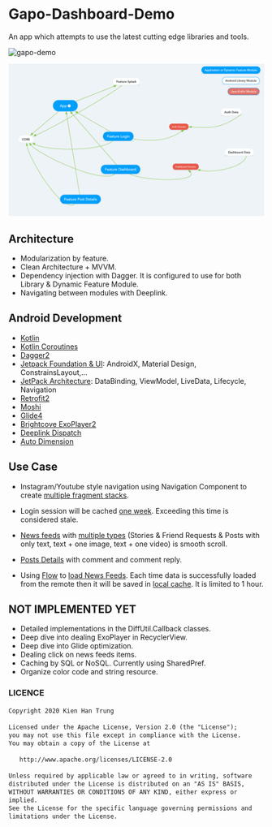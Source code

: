 # Gapo-Dashboard-Demo

An app which attempts to use the latest cutting edge libraries and tools.

![gapo-demo](https://github.com/hantrungkien/Gapo-Dashboard-Demo/blob/master/images/gapo_demo.png?raw=true)

![architecture](https://github.com/hantrungkien/Gapo-Dashboard-Demo/blob/master/images/architecture.png?raw=true)

## Architecture

* Modularization by feature.
* Clean Architecture + MVVM.
* Dependency injection with Dagger. It is configured to use for both Library & Dynamic Feature Module.
* Navigating between modules with Deeplink.

## Android Development

* [Kotlin](https://github.com/JetBrains/kotlin)
* [Kotlin Coroutines](https://github.com/Kotlin/kotlinx.coroutines)
* [Dagger2](https://github.com/google/dagger)
* [Jetpack Foundation & UI](https://developer.android.com/jetpack): AndroidX, Material Design, ConstrainsLayout,...
* [JetPack Architecture](https://developer.android.com/jetpack): DataBinding, ViewModel, LiveData, Lifecycle, Navigation
* [Retrofit2](https://github.com/square/retrofit)
* [Moshi](https://github.com/square/moshi/)
* [Glide4](https://github.com/bumptech/glide)
* [Brightcove ExoPlayer2](https://sdks.support.brightcove.com/android/)
* [Deeplink Dispatch](https://github.com/airbnb/DeepLinkDispatch)
* [Auto Dimension](https://github.com/hantrungkien/AutoDimension)

## Use Case

* Instagram/Youtube style navigation using Navigation Component to create [multiple fragment stacks](https://github.com/hantrungkien/Gapo-Dashboard-Demo/blob/master/dashboard/src/main/java/com/kienht/gapo/dashboard/DashboardActivity.kt).

* Login session will be cached [one week](https://github.com/hantrungkien/Gapo-Dashboard-Demo/blob/master/auth-data/src/main/java/com/kienht/gapo/auth/data/source/cache/AuthCacheImpl.kt). Exceeding this time is considered stale.

* [News feeds](https://github.com/hantrungkien/Gapo-Dashboard-Demo/blob/master/dashboard/src/main/java/com/kienht/gapo/dashboard/news_feeds/NewsFeedsFragment.kt) with [multiple types](https://github.com/hantrungkien/Gapo-Dashboard-Demo/tree/master/dashboard/src/main/java/com/kienht/gapo/dashboard/news_feeds/adapter/viewholder) (Stories & Friend Requests & Posts with only text, text + one image, text + one video) is smooth scroll.

* [Posts Details](https://github.com/hantrungkien/Gapo-Dashboard-Demo/blob/master/post_details/src/main/java/com/kienht/gapo/post_details/PostDetailsActivity.kt) with comment and comment reply.

* Using [Flow](https://kotlinlang.org/docs/reference/coroutines/flow.html) to [load News Feeds](https://github.com/hantrungkien/Gapo-Dashboard-Demo/blob/master/dashboard-data/src/main/java/com/kienht/gapo/dashboard/data/repository/DashboardRepositoryImpl.kt). Each time data is successfully loaded from the remote then it will be saved in [local cache](https://github.com/hantrungkien/Gapo-Dashboard-Demo/blob/master/dashboard-data/src/main/java/com/kienht/gapo/dashboard/data/repository/source/cache/DashboardCacheImpl.kt). It is limited to 1 hour.

## NOT IMPLEMENTED YET

* Detailed implementations in the DiffUtil.Callback classes.
* Deep dive into dealing ExoPlayer in RecyclerView.
* Deep dive into Glide optimization.
* Dealing click on news feeds items.
* Caching by SQL or NoSQL. Currently using SharedPref.
* Organize color code and string resource.

### LICENCE

    Copyright 2020 Kien Han Trung

    Licensed under the Apache License, Version 2.0 (the "License");
    you may not use this file except in compliance with the License.
    You may obtain a copy of the License at

       http://www.apache.org/licenses/LICENSE-2.0

    Unless required by applicable law or agreed to in writing, software
    distributed under the License is distributed on an "AS IS" BASIS,
    WITHOUT WARRANTIES OR CONDITIONS OF ANY KIND, either express or implied.
    See the License for the specific language governing permissions and
    limitations under the License.
